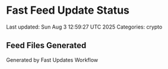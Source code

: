 # Fast Feed Update Status
Last updated: Sun Aug  3 12:59:27 UTC 2025
Categories: crypto

## Feed Files Generated

Generated by Fast Updates Workflow
